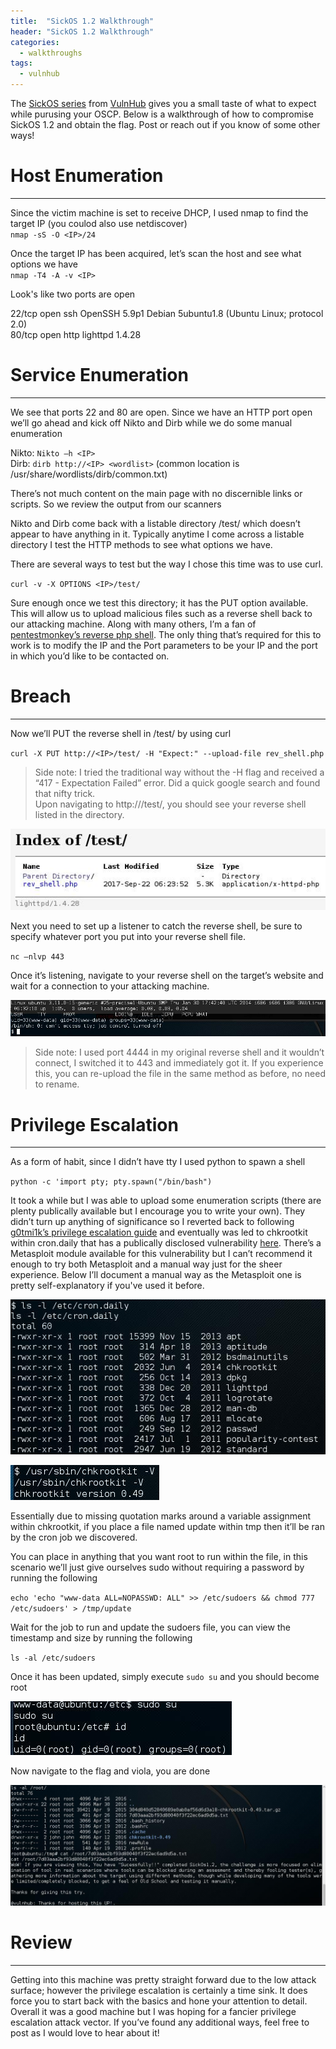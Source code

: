 ```yaml
---
title:  "SickOS 1.2 Walkthrough"
header: "SickOS 1.2 Walkthrough"
categories: 
  - walkthroughs
tags:
  - vulnhub
---
```

The [SickOS series](https://www.vulnhub.com/?q=sickos&sort=date-des&type=vm) from [VulnHub](https://www.vulnhub.com) gives you a small taste of what to expect while purusing your OSCP. Below is a walkthrough of how to compromise SickOS 1.2 and obtain the flag. Post or reach out if you know of some other ways!  

# Host Enumeration  
***

Since the victim machine is set to receive DHCP, I used nmap to find the target IP (you coulod also use netdiscover)  
`nmap -sS -O <IP>/24`  

Once the target IP has been acquired, let’s scan the host and see what options we have  
`nmap -T4 -A -v <IP>`  

Look's like two ports are open  

22/tcp open  ssh     OpenSSH 5.9p1 Debian 5ubuntu1.8 (Ubuntu Linux; protocol 2.0)  
80/tcp open  http    lighttpd 1.4.28  

# Service Enumeration  
***

We see that ports 22 and 80 are open. Since we have an HTTP port open we’ll go ahead and kick off Nikto and Dirb while we do some manual enumeration  

Nikto: `Nikto –h <IP>`  
Dirb: `dirb http://<IP> <wordlist>` (common location is /usr/share/wordlists/dirb/common.txt)  

There’s not much content on the main page with no discernible links or scripts. So we review the output from our scanners  

Nikto and Dirb come back with a listable directory /test/ which doesn’t appear to have anything in it. Typically anytime I come across a listable directory I test the HTTP methods to see what options we have.  

There are several ways to test but the way I chose this time was to use curl.  

`curl -v -X OPTIONS <IP>/test/`  

Sure enough once we test this directory; it has the PUT option available. This will allow us to upload malicious files such as a reverse shell back to our attacking machine. Along with many others, I’m a fan of [pentestmonkey’s reverse php shell](http://pentestmonkey.net/tools/web-shells/php-reverse-shell). The only thing that’s required for this to work is to modify the IP and the Port parameters to be your IP and the port in which you’d like to be contacted on.  

# Breach  
***

Now we’ll PUT the reverse shell in /test/ by using curl  

`curl -X PUT http://<IP>/test/ -H "Expect:" --upload-file rev_shell.php`  

> Side note: I tried the traditional way without the -H flag and received a “417 - Expectation Failed” error. Did a quick google search and found that nifty trick.  
Upon navigating to http://<IP>/test/, you should see your reverse shell listed in the directory.  

![Test directory](/assets/images/sickos2dir.jpg)  

Next you need to set up a listener to catch the reverse shell, be sure to specify whatever port you put into your reverse shell file.  

`nc –nlvp 443`  

Once it’s listening, navigate to your reverse shell on the target’s website and wait for a connection to your attacking machine.  

![Rev Shell](/assets/images/sickos2revshell.jpg)  

> Side note: I used port 4444 in my original reverse shell and it wouldn’t connect, I switched it to 443 and immediately got it. If you experience this, you can re-upload the file in the same method as before, no need to rename.  

# Privilege Escalation  
***

As a form of habit, since I didn’t have tty I used python to spawn a shell  

`python -c 'import pty; pty.spawn("/bin/bash")`  

It took a while but I was able to upload some enumeration scripts (there are plenty publically available but I encourage you to write your own). They didn’t turn up anything of significance so I reverted back to following [g0tmi1k’s privilege escalation guide](https://blog.g0tmi1k.com/2011/08/basic-linux-privilege-escalation/) and eventually was led to chkrootkit within cron.daily that has a publically disclosed vulnerability [here](https://www.exploit-db.com/exploits/33899/). There’s a Metasploit module available for this vulnerability but I can’t recommend it enough to try both Metasploit and a manual way just for the sheer experience. Below I’ll document a manual way as the Metasploit one is pretty self-explanatory if you've used it before.  

![Cron List](/assets/images/sickos2cronlist.jpg)  

![chkrootkit version](/assets/images/sickos2chkrootkitversion.jpg)  

Essentially due to missing quotation marks around a variable assignment within chkrootkit, if you place a file named update within tmp then it’ll be ran by the cron job we discovered.  

You can place in anything that you want root to run within the file, in this scenario we’ll just give ourselves sudo without requiring a password by running the following  

`echo 'echo "www-data ALL=NOPASSWD: ALL" >> /etc/sudoers && chmod 777 /etc/sudoers' > /tmp/update`  

Wait for the job to run and update the sudoers file, you can view the timestamp and size by running the following  

`ls -al /etc/sudoers`  

Once it has been updated, simply execute `sudo su` and you should become root  

![root status](/assets/images/sickos2root.jpg)  

Now navigate to the flag and viola, you are done  

![Sickos 1.2 flag](/assets/images/sickos2flag.jpg)  

# Review  
***

Getting into this machine was pretty straight forward due to the low attack surface; however the privilege escalation is certainly a time sink. It does force you to start back with the basics and hone your attention to detail. Overall it was a good machine but I was hoping for a fancier privilege escalation attack vector. If you’ve found any additional ways, feel free to post as I would love to hear about it!  